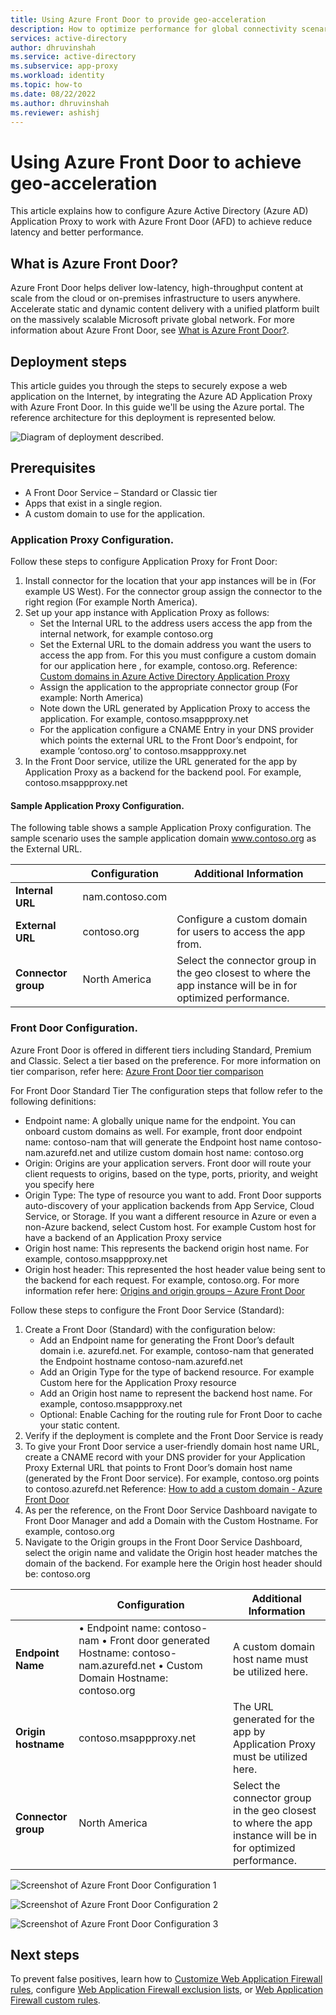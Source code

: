 ```yaml
---
title: Using Azure Front Door to provide geo-acceleration
description: How to optimize performance for global connectivity scenarios using Azure Front Door (for Geo-Acceleration) with Azure Active Directory Application Proxy.
services: active-directory
author: dhruvinshah
ms.service: active-directory
ms.subservice: app-proxy
ms.workload: identity
ms.topic: how-to
ms.date: 08/22/2022
ms.author: dhruvinshah
ms.reviewer: ashishj
---
```


# Using Azure Front Door to achieve geo-acceleration

This article explains how to configure Azure Active Directory (Azure AD) Application Proxy to work with Azure Front Door (AFD) to achieve reduce latency and better performance.
 
## What is Azure Front Door?

Azure Front Door helps deliver low-latency, high-throughput content at scale from the cloud or on-premises infrastructure to users anywhere. Accelerate static and dynamic content delivery with a unified platform built on the massively scalable Microsoft private global network. For more information about Azure Front Door, see [What is Azure Front Door?][front-door-overview].

## Deployment steps

This article guides you through the steps to securely expose a web application on the Internet, by integrating the Azure AD Application Proxy with Azure Front Door. In this guide we'll be using the Azure portal. The reference architecture for this deployment is represented below.   

![Diagram of deployment described.](./media/application-proxy-azure-front-door/azure-front-door.png)

## Prerequisites

- A Front Door Service – Standard or Classic tier
- Apps that exist in a single region.
- A custom domain to use for the application.

### Application Proxy Configuration.

Follow these steps to configure Application Proxy for Front Door: 
1.	Install connector for the location that your app instances will be in (For example US West).  For the connector group assign the connector to the right region (For example North America).
2.	Set up your app instance with Application Proxy as follows:
    - Set the Internal URL to the address users access the app from the internal network, for example contoso.org
    - Set the External URL to the domain address you want the users to access the app from. For this you must configure a custom domain for our application here , for example, contoso.org. Reference: [Custom domains in Azure Active Directory Application Proxy][appproxy-custom-domain]
    - Assign the application to the appropriate connector group (For example: North America)
    - Note down the URL generated by Application Proxy to access the application. For example, contoso.msappproxy.net 
    - For the application configure a CNAME Entry in your DNS provider which points the external URL to the Front Door’s endpoint, for example ‘contoso.org’ to contoso.msappproxy.net 
3.	In the Front Door service, utilize the URL generated for the app by Application Proxy as a backend for the backend pool. For example, contoso.msappproxy.net 

#### Sample Application Proxy Configuration.
The following table shows a sample Application Proxy configuration. The sample scenario uses the sample application domain www.contoso.org as the External URL. 

|     | Configuration | Additional Information |
|---- | ----------------------- | ---------------------- |
| **Internal URL** | nam.contoso.com |  |
| **External URL** | contoso.org | Configure a custom domain for users to access the app from.|
| **Connector group** | North America | Select the connector group in the geo closest to where the app instance will be in for optimized performance.|

### Front Door Configuration.

Azure Front Door is offered in different tiers including Standard, Premium and Classic. Select a tier based on the preference. For more information on tier comparison, refer here: [Azure Front Door tier comparison][front-door-tier]

For Front Door Standard Tier
The configuration steps that follow refer to the following definitions: 
- Endpoint name: A globally unique name for the endpoint. You can onboard custom domains as well. For example, front door endpoint name: contoso-nam that will generate the Endpoint host name contoso-nam.azurefd.net and utilize custom domain host name: contoso.org 
- Origin: Origins are your application servers. Front door will route your client requests to origins, based on the type, ports, priority, and weight you specify here
- Origin Type: The type of resource you want to add. Front Door supports auto-discovery of your application backends from App Service, Cloud Service, or Storage. If you want a different resource in Azure or even a non-Azure backend, select Custom host. For example Custom host for have a backend of an Application Proxy service
- Origin host name: This represents the backend origin host name. For example, contoso.msappproxy.net 
- Origin host header: This represented the host header value being sent to the backend for each request. For example, contoso.org. For more information refer here: [Origins and origin groups – Azure Front Door][front-door-origin]

Follow these steps to configure the Front Door Service (Standard): 
1.	Create a Front Door (Standard) with the configuration below: 
    - Add an Endpoint name for generating the Front Door’s default domain i.e. azurefd.net. For example, contoso-nam that generated the Endpoint hostname contoso-nam.azurefd.net 
    - Add an Origin Type for the type of backend resource. For example Custom here for the Application Proxy resource
    - Add an Origin host name to represent the backend host name. For example, contoso.msappproxy.net 
    - Optional: Enable Caching for the routing rule for Front Door to cache your static content. 
2.	Verify if the deployment is complete and the Front Door Service is ready
3.	To give your Front Door service a user-friendly domain host name URL, create a CNAME record with your DNS provider for your Application Proxy External URL that points to Front Door’s domain host name (generated by the Front Door service). For example, contoso.org points to contoso.azurefd.net Reference: [How to add a custom domain - Azure Front Door][front-door-custom-domain]
4.	As per the reference, on the Front Door Service Dashboard navigate to Front Door Manager and add a Domain with the Custom Hostname. For example, contoso.org 
5.	Navigate to the Origin groups in the Front Door Service Dashboard, select the origin name and validate the Origin host header matches the domain of the backend. For example here the Origin host header should be: contoso.org 

|     | Configuration | Additional Information |
|---- | ----------------------- | ---------------------- |
| **Endpoint Name** | •	Endpoint name: contoso-nam •	Front door generated Hostname: contoso-nam.azurefd.net •	Custom Domain Hostname: contoso.org| A custom domain host name must be utilized here.|
| **Origin hostname** | contoso.msappproxy.net | The URL generated for the app by Application Proxy must be utilized here.|
| **Connector group** | North America | Select the connector group in the geo closest to where the app instance will be in for optimized performance.|

![Screenshot of Azure Front Door Configuration 1](./media/application-proxy-azure-front-door/azure-front-door-profile-1.png)

![Screenshot of Azure Front Door Configuration 2](./media/application-proxy-azure-front-door/azure-front-door-profile-2.png)

![Screenshot of Azure Front Door Configuration 3](./media/application-proxy-azure-front-door/azure-front-door-profile-3.png)

## Next steps

To prevent false positives, learn how to [Customize Web Application Firewall rules](../../web-application-firewall/ag/application-gateway-customize-waf-rules-portal.md), configure [Web Application Firewall exclusion lists](../../web-application-firewall/ag/application-gateway-waf-configuration.md?tabs=portal), or [Web Application Firewall custom rules](../../web-application-firewall/ag/create-custom-waf-rules.md).

[front-door-overview]: ../../frontdoor/front-door-overview.md
[front-door-origin]: ../../frontdoor/origin?pivots=front-door-standard-premium#origin-host-header.md
[front-door-tier]: ../../frontdoor/standard-premium/tier-comparison.md
[front-door-custom-domain]: ../../frontdoor/standard-premium/how-to-add-custom-domain.md
[appproxy-custom-domain]: ./application-proxy-configure-custom-domain.md
[private-dns]: ../../dns/private-dns-getstarted-portal.md
[waf-logs]: ../../application-gateway/application-gateway-diagnostics.md#firewall-log
